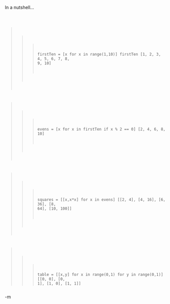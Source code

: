 In a nutshell...<br/>
<code><pre>
>>> firstTen = [x for x in range(1,10)]
>>> firstTen
 [1, 2, 3, 4, 5, 6, 7, 8, 9, 10]

>>> evens = [x for x in firstTen if x % 2 == 0]
 [2, 4, 6, 8, 10]

>>> squares = [[x,x*x] for x in evens]
 [[2, 4], [4, 16], [6, 36], [8, 64], [10, 100]]

>>> table = [[x,y] for x in range(0,1) for y in range(0,1)]
 [[0, 0], [0, 1], [1, 0], [1, 1]]
</pre></code>
-m
